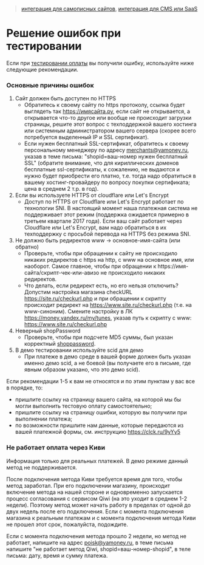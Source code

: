 > [интеграция для самописных сайтов](/demo/010%20интеграция%20для%20самописных%20сайтов.md), [интеграция для CMS или SaaS](/demo/011%20интеграция%20для%20CMS%20и%20SaaS.md)

Решение ошибок при тестировании
===============================

Если при [тестировании оплаты](/demo/030%20тестирование.md) вы получили ошибку, используйте ниже следующие рекомендации.

### Основные причины ошибок

1. Сайт должен быть доступен по HTTPS
   * Обратитесь к своему сайту по https протоколу, ссылка будет выглядеть так https://имясайта.ру, если сайт не открывается, а открывается что-то другое или вообще не происходит загрузки страницы, решите этот вопрос с техподдержкой вашего хостинга или системным администратором вашего сервера (скорее всего потребуется выделенный IP и SSL сертификат).
   * Если нужен бесплатный SSL-сертификат, обратитесь к своему персональному менеджеру по адресу merchants@yamoney.ru, указав в теме письма: "shopid=ваш-номер нужен бесплатный SSL" (обратите внимание, что для кириллических доменов бесплатные ssl-сертификаты, к сожалению, не выдаются и нужно будет приобрести его платно, т.е. тогда надо обратиться в вашему хостинг-провайдеру по вопросу покупки сертификата; цена в среднем 2 т.р. в год).
2. Если вы используете HTTPS от cloudflare или Let's Encrypt 
   * Доступ по HTTPS от Cloudflare или Let's Encrypt работает по технологии SNI. В настоящий момент наша платежная система не поддерживает этот режим (поддержка ожидается примерно в третьем квартале 2017 года). Если ваш сайт работает через Cloudflare или Let's Encrypt, вам надо обратиться в их техподдержку с просьбой перевода на HTTPS без режима SNI.
3. Не должно быть редиректов www -> основное-имя-сайта (или обратно)
   * Проверьте, чтобы при обращении к сайту не происходило никаких редиректов с https на http, с www на основное имя, или наоборот. Самое главное, чтобы при обращении к https://имя-сайта/скрипт-чек-или-авизо не происходило никаких редиректов.
   * Что делать, если редирект есть, но его нельзя отключить? Допустим настройка магазина checkURL https://site.ru/checkurl.php и при обращении к скрипту происходит редирект на https://www.site.ru/checkurl.php (т.е. на www-синоним). Смените настройку в ЛК https://money.yandex.ru/my/tunes, указав путь к скрипту с www: https://www.site.ru/checkurl.php
4. Неверный shopPassword
   * Проверьте, чтобы при подсчете MD5 суммы, был указан корректный [shoppassword](/demo/shopPassword-теханкета-ЛК-Кассы.png).
5. В демо тестировании используйте scid для демо
   * При платеже в демо среде в вашей форме должен быть указан именно демо scid, а не боевой (вы получаете его в письме, где явным образом указано, что это демо scid).

Если рекомендации 1-5 к вам не относятся и по этим пунктам у вас все в порядке, то:
- пришлите ссылку на страницу вашего сайта, на которой мы бы могли выполнить тестовую оплату самостоятельно;
- пришлите ссылку на страницу ошибки, которую вы получили при выполнении платежа;
- по возможности пришлите нам данные, которые передаются из вашей платежной формы, см. инструкцию https://clck.ru/9yYy5

### Не работает оплата через Киви

Информация только для реальных платежей. В демо режиме данный метод не поддерживается.

После подключения метода Киви требуется время для того, чтобы метод заработал. При его подключении магазину, происходит включение метода на нашей стороне и одновременно запускается процесс согласования с сервисом Qiwi (на это уходит в среднем 1-2 недели). Поэтому метод может начать работу в пределах от одной до двух недель после его подключения. Если с момента подключения магазина к реальным платежам и с момента подключения метода Киви не прошел этот срок, пожалуйста, подождите.

Если с момента подключения метода прошло 2 недели, но метод не работает, напишите на адрес poisk@yamoney.ru, в теме письма напишите "не работает метод Qiwi, shopid=ваш-номер-shopid", в теле письма: дату, время и сумму платежа.

